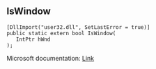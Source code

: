 ## IsWindow

```
[DllImport("user32.dll", SetLastError = true)]
public static extern bool IsWindow(
   IntPtr hWnd
);
```

Microsoft documentation: [Link](https://docs.microsoft.com/en-us/windows/win32/api/winuser/nf-winuser-iswindow)

